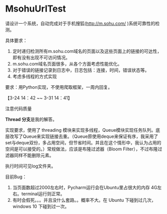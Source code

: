 # MsohuUrlTest
请设计一个系统，自动完成对于手机搜狐(http://m.sohu.com/ )系统可靠性的检测。

具体要求：
1. 定时递归检测所有m.sohu.com域名的页面以及这些页面上的链接的可达性，即有没有出现不可访问情况。
2. m.sohu.com域名页面很多，从各个方面考虑性能优化。
3. 对于错误的链接记录到日志中，日志包括：连接，时间，错误状态等。
4. 考虑多线程的方式实现

要求：用Python实现，不使用爬取框架，一周内回复。

【3-24 14：42 ~~ 3-31 14：41】

注意代码质量

**Thread 分支**是我的解答。

实现要求，使用了 threading 模块来实现多线程，Queue模块实现任务队列。底层改写了Queue来实现链接去重。（Queue原使用deque来保证有序，我采用了set与deque双份，多占用空间，但节省时间。并且在这个情形中，我认为占用的空间是可以接受的。）常规做法，应该是布隆过滤器（Bloom Filter），不过布隆过滤器同样不能删除元素。

执行时间可见log文件夹。

目前Bug：
1. 当页面数超过2000左右时，Pycharm运行会在Ubuntu里占很大的内存 4G左右。terminal运行则正常。
2. 有时会假死。。。并且没什么套路。。概率不大。在 Ubuntu 下碰到过几次， windows 10 下碰到过一次。